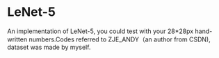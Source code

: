 # LeNet-5
An implementation of LeNet-5, you could test with your 28*28px hand-written numbers.Codes referred to ZJE_ANDY（an author from CSDN), dataset was made by myself.
